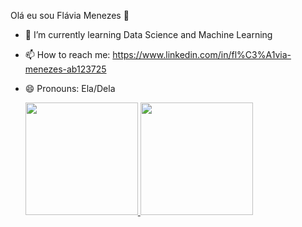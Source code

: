 Olá eu sou Flávia Menezes 👋
- 🌱 I’m currently learning Data Science and Machine Learning
- 📫 How to reach me:  https://www.linkedin.com/in/fl%C3%A1via-menezes-ab123725
- 😄 Pronouns: Ela/Dela

  <a href="https://github.com/Flaviamene88">
  <img height="180em" src="https://github-readme-stats.vercel.app/api?username=Flaviamene88&show_icons=true&theme=synthwave&include_all_commits=true&count_private=true"/>
  <img height="180em" src="https://github-readme-stats.vercel.app/api/top-langs/?username=Flaviamene88&layout=compact&langs_count=7&theme=synthwave"/>
</div>
<div style="display: inline_block"><br>
